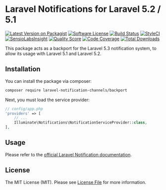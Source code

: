 # Laravel Notifications for Laravel 5.2 / 5.1

[![Latest Version on Packagist](https://img.shields.io/packagist/v/laravel-notification-channels/backport.svg?style=flat-square)](https://packagist.org/packages/laravel-notification-channels/backport)
[![Software License](https://img.shields.io/badge/license-MIT-brightgreen.svg?style=flat-square)](LICENSE.md)
[![Build Status](https://img.shields.io/travis/laravel-notification-channels/backport/master.svg?style=flat-square)](https://travis-ci.org/laravel-notification-channels/backport)
[![StyleCI](https://styleci.io/repos/:style_ci_id/shield)](https://styleci.io/repos/:style_ci_id)
[![SensioLabsInsight](https://img.shields.io/sensiolabs/i/:sensio_labs_id.svg?style=flat-square)](https://insight.sensiolabs.com/projects/:sensio_labs_id)
[![Quality Score](https://img.shields.io/scrutinizer/g/laravel-notification-channels/backport.svg?style=flat-square)](https://scrutinizer-ci.com/g/laravel-notification-channels/backport)
[![Code Coverage](https://img.shields.io/scrutinizer/coverage/g/laravel-notification-channels/backport/master.svg?style=flat-square)](https://scrutinizer-ci.com/g/laravel-notification-channels/backport/?branch=master)
[![Total Downloads](https://img.shields.io/packagist/dt/laravel-notification-channels/backport.svg?style=flat-square)](https://packagist.org/packages/laravel-notification-channels/backport) 

This package acts as a backport for the Laravel 5.3 notification system, to allow its usage with Laravel 5.1 and Laravel 5.2. 

## Installation

You can install the package via composer:

```bash
composer require laravel-notification-channels/backport
```

Next, you must load the service provider:

```php
// config/app.php
'providers' => [
    // ...
    Illuminate\Notifications\NotificationServiceProvider::class,
],
```

## Usage

Please refer to the [official Laravel Notification documentation](https://laravel.com/docs/master/notifications).

## License

The MIT License (MIT). Please see [License File](LICENSE.md) for more information.
